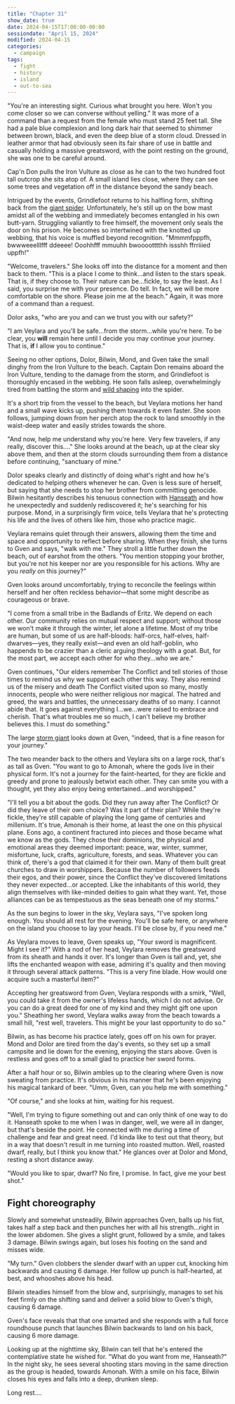 ```yaml
---
title: "Chapter 31"
show_date: true
date: 2024-04-15T17:00:00-00:00
sessiondate: "April 15, 2024"
modified: 2024-04-15
categories:
  - campaign
tags:
  - fight
  - history
  - island
  - out-to-sea
---
```


"You're an interesting sight. Curious what brought you here. Won't you come closer
so we can converse without yelling." It was more of a command than a request
from the female who must stand 25 feet tall. She had a pale blue complexion
and long dark hair that seemed to shimmer between brown, black, and even
the deep blue of a storm cloud. Dressed in leather armor that had obviously seen its
fair share of use in battle and casually holding a massive greatsword, with the point
resting on the ground, she was one to be careful around.

Cap'n Don pulls the Iron Vulture as close as he can to the two hundred foot tall 
outcrop she sits atop of. A small island lies close, where they
can see some trees and vegetation off in the distance beyond the sandy beach.

Intrigued by the events, Grindlefoot returns to his halfling form, shifting back from
the [giant spider](https://www.dndbeyond.com/monsters/16895-giant-spider). Unfortunately,
he's still up on the bow mast amidst all of the webbing and immediately becomes
entangled in his own butt-yarn. Struggling valiantly to free himself, the movement
only seals the door on his prison. He becomes so intertwined with the knotted up
webbing, that his voice is muffled beyond recognition. "Mmmmfpppfh, bwwweeelllfff
ddeeee! Ooohhfff mmuuhh bwooootttthh issshh ffrriiied uppfh!"

"Welcome, travelers." She looks off into the distance for a moment and then back
to them. "This is a place I come to think...and listen to the stars speak. That is,
if they choose to. Their nature can be...fickle, to say the least. As I said,
you surprise me with your presence. Do tell. In fact, we will be more comfortable
on the shore. Please join me at the beach." Again, it was more of a command than
a request.

Dolor asks, "who are you and can we trust you with our safety?"

"I am Veylara and you'll be safe...from the storm...while you're here. To be clear,
you **will** remain here until I decide you may continue your journey. That is, **if**
I allow you to continue."

Seeing no other options, Dolor, Bilwin, Mond, and Gven take the small dinghy from
the Iron Vulture to the beach. Captain Don remains aboard the Iron Vulture, tending
to the damage from the storm, and Grindlefoot is thoroughly encased in the webbing.
He soon falls asleep, overwhelmingly tired from battling the storm and
[wild shaping](https://www.dndbeyond.com/posts/635-druid-101-wild-shape-guide) into
the spider.

It's a short trip from the vessel to the beach, but Veylara motions her hand and
a small wave kicks up, pushing them towards it even faster. She soon follows,
jumping down from her perch atop the rock to land smoothly in the waist-deep water
and easily strides towards the shore.

"And now, help me understand why you're here. Very few travelers, if any really,
discover this...." She looks around at the beach, up at the clear sky above them, and
then at the storm clouds surrounding them from a distance before continuing, "sanctuary
of mine."

Dolor speaks clearly and distinctly of doing what's right and how he's dedicated to
helping others whenever he can. Gven is less sure of herself, but saying that she needs
to stop her brother from committing genocide. Bilwin hesitantly describes his tenuous
connection with [Hanseath](https://forgottenrealms.fandom.com/wiki/Hanseath) and how
he unexpectedly and suddenly rediscovered it; he's searching for his purpose. Mond,
in a surprisingly firm voice, tells Veylara that he's protecting his life and the
lives of others like him, those who practice magic.

Veylara remains quiet through their answers, allowing them the time and space and
opportunity to reflect before sharing. When they finish, she turns to Gven and says,
"walk with me." They stroll a little further down the beach, out of earshot from
the others. "You mention stopping your brother, but you're not his keeper nor are
you responsible for his actions. Why are you _really_ on this journey?"

Gven looks around uncomfortably, trying to reconcile the feelings within herself
and her often reckless behavior—that some might describe as courageous or brave.

"I come from a small tribe in the Badlands of Eritz. We depend on each other. Our
community relies on mutual respect and support; without those we won't make it through
the winter, let alone a lifetime. Most of my tribe are human, but some of us are half-bloods:
half-orcs, half-elves, half-dwarves—yes, they really exist—and even an old half-goblin,
who happends to be crazier than a cleric arguing theology with a goat. But, for
the most part, we accept each other for who they...who we are."

Gven continues, "Our elders remember The Conflict and tell stories of those times
to remind us why we support each other this way. They also remind us of the misery
and death The Conflict visited upon so many, mostly innocents, people who were neither
religious nor magical. The hatred and greed, the wars and battles, the unnecessary
deaths of so many. I cannot abide that. It goes against everything I...we...were raised
to embrace and cherish. That's what troubles me so much, I can't believe my brother
believes this. I must do something."

The large [storm giant](https://www.dndbeyond.com/monsters/17026-storm-giant) looks
down at Gven, "indeed, that is a fine reason for your journey."

The two meander back to the others and Veylara sits on a large rock, that's as
tall as Gven. "You want to go to Amonah, where the gods live in their physical form.
It's not a journey for the faint-hearted, for they are fickle and greedy and prone
to jealously betwixt each other. They can smite you with a thought, yet they also
enjoy being entertained...and worshipped."

"I'll tell you a bit about the gods. Did they run away after The Conflict? Or did
they leave of their own choice? Was it part of their plan? While they're fickle,
they're still capable of playing the long game of centuries and millenium. It's
true, Amonah is their home, at least the one on this physical plane. Eons ago,
a continent fractured into pieces and those became what we know as the gods.
They chose their dominions, the physical and emotional areas they deemed important:
peace, war, winter, summer, misfortune, luck, crafts, agriculture, forests, and seas.
Whatever you can think of, there's a god that claimed it for their own. Many of
them built great churches to draw in worshippers. Because the number of followers
feeds their egos, and their power, since the Conflict they've discovered limitations
they never expected...or accepted. Like the inhabitants of this world, they
align themselves with like-minded deities to gain what they want. Yet, those
alliances can be as tempestuous as the seas beneath one of my storms."

As the sun begins to lower in the sky, Veylara says, "I've spoken long enough.
You should all rest for the evening. You'll be safe here, or anywhere on the island
you choose to lay your heads. I'll be close by, if you need me."

As Veylara moves to leave, Gven speaks up, "Your sword is magnificent. Might I see it?"
With a nod of her head, Veylara removes the greatsword from its sheath and hands
it over. It's longer than Gven is tall and, yet, she lifts the enchanted weapon with
ease, admiring it's quality and then moving it through several attack patterns. "This
is a very fine blade. How would one acquire such a masterful item?" 

Accepting her greatsword from Gven, Veylara responds with a smirk, "Well, you could
take it from the owner's lifeless hands, which I do not advise. Or you can do a great
deed for one of my kind and they might gift one upon you." Sheathing her sword,
Veylara walks away from the beach towards a small hill, "rest well, travelers.
This might be your last opportunity to do so."

Bilwin, as has become his practice lately, goes off on his own for prayer. Mond and
Dolor are tired from the day's events, so they set up a small campsite and lie down
for the evening, enjoying the stars above. Gven is restless and goes off to a small
glad to practice her sword forms.

After a half hour or so, Bilwin ambles up to the clearing where Gven is now sweating
from practice. It's obvious in his manner that he's been enjoying his magical tankard
of beer. "Umm, Gven, can you help me with something."

"Of course," and she looks at him, waiting for his request.

"Well, I'm trying to figure something out and can only think of one way to do it.
Hanseath spoke to me when I was in danger, well, we were all in danger, but that's
beside the point. He connected with me during a time of challenge and fear and
great need. I'd kinda like to test out that theory, but in a way that doesn't result
in me turning into roasted mutton. Well, roasted dwarf, really, but I think you
know that." He glances over at Dolor and Mond, resting a short distance away.

"Would you like to spar, dwarf? No fire, I promise. In fact, give me your best shot."

## Fight choreography

Slowly and somewhat unsteadily, Bilwin approaches Gven, balls up his fist, takes half
a step back and then punches her with all his strength...right in the lower abdomen.
She gives a slight grunt, followed by a smile, and takes 3 damage. Bilwin swings again,
but loses his footing on the sand and misses wide.

"My turn." Gven clobbers the slender dwarf with an upper cut, knocking him backwards
and causing 6 damage. Her follow up punch is half-hearted, at best, and whooshes
above his head.

Bilwin steadies himself from the blow and, surprisingly, manages to set his feet firmly
on the shifting sand and deliver a solid blow to Gven's thigh, causing 6 damage.

Gven's face reveals that that one smarted and she responds with a full force roundhouse
punch that launches Bilwin backwards to land on his back, causing 6 more damage.

Looking up at the nighttime sky, Bilwin can tell that he's entered the contemplative
state he wished for. "What do you want from me, Hanseath?" In the night sky, he sees
several shooting stars moving in the same direction as the group is headed, towards
Amonah. With a smile on his face, Bilwin closes his eyes and falls into a deep, drunken
sleep.

Long rest....

<!--
I THINK THIS GOES IN THE NEXT CHAPTER?

With her gained experience and because she follows the
[Path of the Totem Warrior](https://dnd5e.wikidot.com/barbarian:totem-warrior), Gven has adopted
the Eagle's Aspect of the Beast that allows her to see 1 mile away as though it were only
100 feet. Not even having to squint, she sees heavy storm clouds blocking the light and pummeling
the sea with rains in the direction they're headed. It's unavoidable, unless they turn around
and head back to where they came from.
-->

<!-- NOTES -->

<!-- em dash: — | kebyoard shortcut = Option + Shift + Dash (-) -->
<!-- https://oatcookies.neocities.org/dndmoney to convert copper, silver, gold, and more into CP -->
<!--
  Lists of spells for the classes:
    - Cleric spells: https://www.dndbeyond.com/spells/class/cleric 
    - Druid spells: https://www.dndbeyond.com/spells/class/druid
    - Sorcerer spells: https://www.dndbeyond.com/spells/class/sorcerer
  Monsters: https://www.dndbeyond.com/monsters
-->
<!-- Directions on a boat:
  Port = left side
  Starboard = right side
  Bow = front
  Aft = back (inside the ship, on board)
  Stern = back (outside, offboard)
-->

